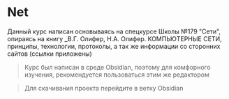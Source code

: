 # Net

Данный курс написан основываясь на спецкурсе Школы №179 "Сети", опираясь на книгу _В.Г. Олифер, Н.А. Олифер. КОМПЬЮТЕРНЫЕ СЕТИ, принципы, технологии, протоколы, а так же информации со сторонних сайтов (ссылки приложены)

> Курс был написан в среде Obsidian, поэтому для комфорного изучения, рекомендуется пользоваться этим же редактором

> Для скачивания проекта перейдите в ветку Obsidian